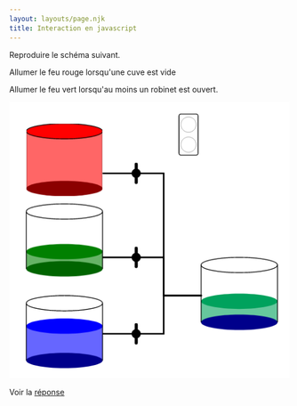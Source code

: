 ```yaml
---
layout: layouts/page.njk
title: Interaction en javascript
---
```


Reproduire le schéma suivant.

Allumer le feu rouge lorsqu'une cuve est vide

Allumer le feu vert lorsqu'au moins un robinet est ouvert.

![](cuve.png)

Voir la [réponse](reponse)